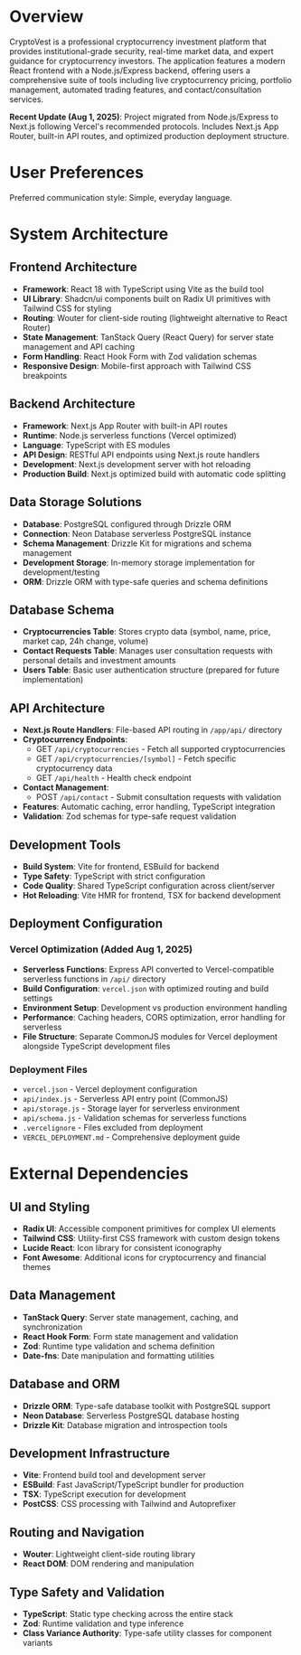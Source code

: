 # Overview

CryptoVest is a professional cryptocurrency investment platform that provides institutional-grade security, real-time market data, and expert guidance for cryptocurrency investors. The application features a modern React frontend with a Node.js/Express backend, offering users a comprehensive suite of tools including live cryptocurrency pricing, portfolio management, automated trading features, and contact/consultation services.

**Recent Update (Aug 1, 2025)**: Project migrated from Node.js/Express to Next.js following Vercel's recommended protocols. Includes Next.js App Router, built-in API routes, and optimized production deployment structure.

# User Preferences

Preferred communication style: Simple, everyday language.

# System Architecture

## Frontend Architecture
- **Framework**: React 18 with TypeScript using Vite as the build tool
- **UI Library**: Shadcn/ui components built on Radix UI primitives with Tailwind CSS for styling
- **Routing**: Wouter for client-side routing (lightweight alternative to React Router)
- **State Management**: TanStack Query (React Query) for server state management and API caching
- **Form Handling**: React Hook Form with Zod validation schemas
- **Responsive Design**: Mobile-first approach with Tailwind CSS breakpoints

## Backend Architecture
- **Framework**: Next.js App Router with built-in API routes
- **Runtime**: Node.js serverless functions (Vercel optimized)
- **Language**: TypeScript with ES modules
- **API Design**: RESTful API endpoints using Next.js route handlers
- **Development**: Next.js development server with hot reloading
- **Production Build**: Next.js optimized build with automatic code splitting

## Data Storage Solutions
- **Database**: PostgreSQL configured through Drizzle ORM
- **Connection**: Neon Database serverless PostgreSQL instance
- **Schema Management**: Drizzle Kit for migrations and schema management
- **Development Storage**: In-memory storage implementation for development/testing
- **ORM**: Drizzle ORM with type-safe queries and schema definitions

## Database Schema
- **Cryptocurrencies Table**: Stores crypto data (symbol, name, price, market cap, 24h change, volume)
- **Contact Requests Table**: Manages user consultation requests with personal details and investment amounts
- **Users Table**: Basic user authentication structure (prepared for future implementation)

## API Architecture
- **Next.js Route Handlers**: File-based API routing in `/app/api/` directory
- **Cryptocurrency Endpoints**: 
  - GET `/api/cryptocurrencies` - Fetch all supported cryptocurrencies
  - GET `/api/cryptocurrencies/[symbol]` - Fetch specific cryptocurrency data
  - GET `/api/health` - Health check endpoint
- **Contact Management**:
  - POST `/api/contact` - Submit consultation requests with validation
- **Features**: Automatic caching, error handling, TypeScript integration
- **Validation**: Zod schemas for type-safe request validation

## Development Tools
- **Build System**: Vite for frontend, ESBuild for backend
- **Type Safety**: TypeScript with strict configuration
- **Code Quality**: Shared TypeScript configuration across client/server
- **Hot Reloading**: Vite HMR for frontend, TSX for backend development

## Deployment Configuration

### Vercel Optimization (Added Aug 1, 2025)
- **Serverless Functions**: Express API converted to Vercel-compatible serverless functions in `/api/` directory
- **Build Configuration**: `vercel.json` with optimized routing and build settings
- **Environment Setup**: Development vs production environment handling
- **Performance**: Caching headers, CORS optimization, error handling for serverless
- **File Structure**: Separate CommonJS modules for Vercel deployment alongside TypeScript development files

### Deployment Files
- `vercel.json` - Vercel deployment configuration
- `api/index.js` - Serverless API entry point (CommonJS)
- `api/storage.js` - Storage layer for serverless environment
- `api/schema.js` - Validation schemas for serverless functions
- `.vercelignore` - Files excluded from deployment
- `VERCEL_DEPLOYMENT.md` - Comprehensive deployment guide

# External Dependencies

## UI and Styling
- **Radix UI**: Accessible component primitives for complex UI elements
- **Tailwind CSS**: Utility-first CSS framework with custom design tokens
- **Lucide React**: Icon library for consistent iconography
- **Font Awesome**: Additional icons for cryptocurrency and financial themes

## Data Management
- **TanStack Query**: Server state management, caching, and synchronization
- **React Hook Form**: Form state management and validation
- **Zod**: Runtime type validation and schema definition
- **Date-fns**: Date manipulation and formatting utilities

## Database and ORM
- **Drizzle ORM**: Type-safe database toolkit with PostgreSQL support
- **Neon Database**: Serverless PostgreSQL database hosting
- **Drizzle Kit**: Database migration and introspection tools

## Development Infrastructure
- **Vite**: Frontend build tool and development server
- **ESBuild**: Fast JavaScript/TypeScript bundler for production
- **TSX**: TypeScript execution for development
- **PostCSS**: CSS processing with Tailwind and Autoprefixer

## Routing and Navigation
- **Wouter**: Lightweight client-side routing library
- **React DOM**: DOM rendering and manipulation

## Type Safety and Validation
- **TypeScript**: Static type checking across the entire stack
- **Zod**: Runtime validation and type inference
- **Class Variance Authority**: Type-safe utility classes for component variants